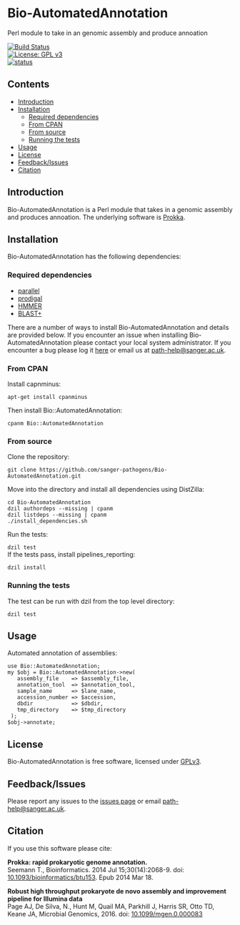 # Bio-AutomatedAnnotation
Perl module to take in an genomic assembly and produce annoation

[![Build Status](https://travis-ci.org/sanger-pathogens/Bio-AutomatedAnnotation.svg?branch=master)](https://travis-ci.org/sanger-pathogens/Bio-AutomatedAnnotation)  
[![License: GPL v3](https://img.shields.io/badge/License-GPL%20v3-brightgreen.svg)](https://github.com/sanger-pathogens/Bio-AutomatedAnnotation/blob/master/GPL-LICENSE)   
[![status](https://img.shields.io/badge/MGEN-10.1099%2Fmgen.0.000083-brightgreen.svg)](http://mgen.microbiologyresearch.org/content/journal/mgen/10.1099/mgen.0.000083)

## Contents
  * [Introduction](#introduction)
  * [Installation](#installation)
    * [Required dependencies](#required-dependencies)
    * [From CPAN](#from-cpan)
    * [From source](#from-source)
    * [Running the tests](#running-the-tests)
  * [Usage](#usage)
  * [License](#license)
  * [Feedback/Issues](#feedbackissues)
  * [Citation](#citation)

## Introduction
Bio-AutomatedAnnotation is a Perl module that takes in a genomic assembly and produces annoation. The underlying software is [Prokka](https://github.com/tseemann/prokka).

## Installation
Bio-AutomatedAnnotation has the following dependencies:

### Required dependencies
* [parallel](https://www.gnu.org/software/parallel/)
* [prodigal](https://github.com/hyattpd/Prodigal)
* [HMMER](http://hmmer.org/)
* [BLAST+](https://blast.ncbi.nlm.nih.gov/Blast.cgi?CMD=Web&PAGE_TYPE=BlastDocs&DOC_TYPE=Download)

There are a number of ways to install Bio-AutomatedAnnotation and details are provided below. If you encounter an issue when installing Bio-AutomatedAnnotation please contact your local system administrator. If you encounter a bug please log it [here](https://github.com/sanger-pathogens/Bio-AutomatedAnnotation/issues) or email us at path-help@sanger.ac.uk.

### From CPAN
Install capnminus:   
  
`apt-get install cpanminus`   
  
Then install Bio::AutomatedAnnotation:   
  
`cpanm Bio::AutomatedAnnotation`   
   
### From source
Clone the repository:   
   
`git clone https://github.com/sanger-pathogens/Bio-AutomatedAnnotation.git`   
   
Move into the directory and install all dependencies using DistZilla:   
  
```
cd Bio-AutomatedAnnotation
dzil authordeps --missing | cpanm
dzil listdeps --missing | cpanm
./install_dependencies.sh
```
  
Run the tests:   
  
`dzil test`   
If the tests pass, install pipelines_reporting:   
  
`dzil install`   

### Running the tests
The test can be run with dzil from the top level directory:  
  
`dzil test`  

## Usage
Automated annotation of assemblies:
```
use Bio::AutomatedAnnotation;
my $obj = Bio::AutomatedAnnotation->new(
   assembly_file    => $assembly_file,
   annotation_tool  => $annotation_tool,
   sample_name      => $lane_name,
   accession_number => $accession,
   dbdir            => $dbdir,
   tmp_directory    => $tmp_directory
 );
$obj->annotate;
```

## License
Bio-AutomatedAnnotation is free software, licensed under [GPLv3](https://github.com/sanger-pathogens/Bio-AutomatedAnnotation/blob/master/GPL-LICENSE).

## Feedback/Issues
Please report any issues to the [issues page](https://github.com/sanger-pathogens/Bio-AutomatedAnnotation/issues) or email path-help@sanger.ac.uk.

## Citation
If you use this software please cite:

__Prokka: rapid prokaryotic genome annotation.__   
Seemann T., Bioinformatics. 2014 Jul 15;30(14):2068-9. doi: [10.1093/bioinformatics/btu153](https://www.ncbi.nlm.nih.gov/pubmed/24642063). Epub 2014 Mar 18.   

__Robust high throughput prokaryote de novo assembly and improvement pipeline for Illumina data__   
Page AJ, De Silva, N., Hunt M, Quail MA, Parkhill J, Harris SR, Otto TD, Keane JA, Microbial Genomics, 2016. doi: [10.1099/mgen.0.000083](http://mgen.microbiologyresearch.org/content/journal/mgen/10.1099/mgen.0.000083)
